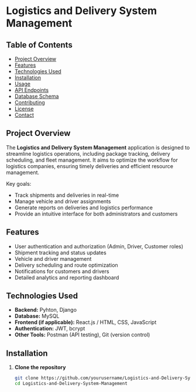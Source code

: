 # Logistics and Delivery System Management

## Table of Contents
- [Project Overview](#project-overview)
- [Features](#features)
- [Technologies Used](#technologies-used)
- [Installation](#installation)
- [Usage](#usage)
- [API Endpoints](#api-endpoints)
- [Database Schema](#database-schema)
- [Contributing](#contributing)
- [License](#license)
- [Contact](#contact)

## Project Overview
The **Logistics and Delivery System Management** application is designed to streamline logistics operations, including package tracking, delivery scheduling, and fleet management. It aims to optimize the workflow for logistics companies, ensuring timely deliveries and efficient resource management.

Key goals:
- Track shipments and deliveries in real-time
- Manage vehicle and driver assignments
- Generate reports on deliveries and logistics performance
- Provide an intuitive interface for both administrators and customers

## Features
- User authentication and authorization (Admin, Driver, Customer roles)
- Shipment tracking and status updates
- Vehicle and driver management
- Delivery scheduling and route optimization
- Notifications for customers and drivers
- Detailed analytics and reporting dashboard

## Technologies Used
- **Backend:** Pyhton, Django  
- **Database:** MySQL   
- **Frontend (if applicable):** React.js / HTML, CSS, JavaScript  
- **Authentication:** JWT, bcrypt  
- **Other Tools:** Postman (API testing), Git (version control)

## Installation

1. **Clone the repository**
   ```bash
   git clone https://github.com/yourusername/Logistics-and-Delivery-System-Management.git
   cd Logistics-and-Delivery-System-Management
